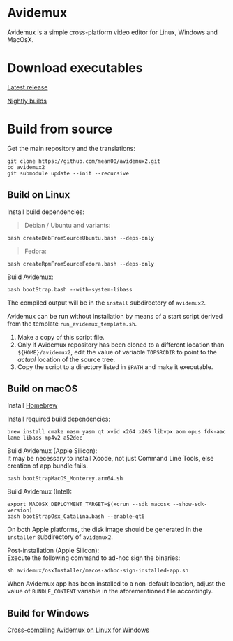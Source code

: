 # Avidemux

Avidemux is a simple cross-platform video editor for Linux, Windows and MacOsX.

# Download executables

[Latest release](https://github.com/mean00/avidemux2/releases/latest)

[Nightly builds](https://www.avidemux.org/nightly/)

# Build from source

Get the main repository and the translations:
```
git clone https://github.com/mean00/avidemux2.git
cd avidemux2
git submodule update --init --recursive
```


## Build on Linux

Install build dependencies:

> Debian / Ubuntu and variants:
```
bash createDebFromSourceUbuntu.bash --deps-only
```
> Fedora:
```
bash createRpmFromSourceFedora.bash --deps-only
```
Build Avidemux:
```
bash bootStrap.bash --with-system-libass
```

The compiled output will be in the `install` subdirectory of `avidemux2`.

Avidemux can be run without installation by means of a start script derived
from the template `run_avidemux_template.sh`.

1. Make a copy of this script file.
2. Only if Avidemux repository has been cloned to a different location than `${HOME}/avidemux2`,
edit the value of variable `TOPSRCDIR` to point to the *actual* location of the source tree.
3. Copy the script to a directory listed in `$PATH` and make it executable.


## Build on macOS

Install [Homebrew](https://github.com/Homebrew/brew)

Install required build dependencies:
```
brew install cmake nasm yasm qt xvid x264 x265 libvpx aom opus fdk-aac lame libass mp4v2 a52dec
```

Build Avidemux (Apple Silicon):  
It may be necessary to install Xcode, not just Command Line Tools, else creation of app bundle fails.
```
bash bootStrapMacOS_Monterey.arm64.sh
```

Build Avidemux (Intel):
```
export MACOSX_DEPLOYMENT_TARGET=$(xcrun --sdk macosx --show-sdk-version)
bash bootStrapOsx_Catalina.bash --enable-qt6
```
On both Apple platforms, the disk image should be generated in the `installer`
subdirectory of `avidemux2`.

Post-installation (Apple Silicon):  
Execute the following command to ad-hoc sign the binaries:
```
sh avidemux/osxInstaller/macos-adhoc-sign-installed-app.sh
```
When Avidemux app has been installed to a non-default location, adjust the value
of `BUNDLE_CONTENT` variable in the aforementioned file accordingly.

## Build for Windows

[Cross-compiling Avidemux on Linux for Windows](https://github.com/mean00/avidemux2/blob/master/cross-compiling.txt)
